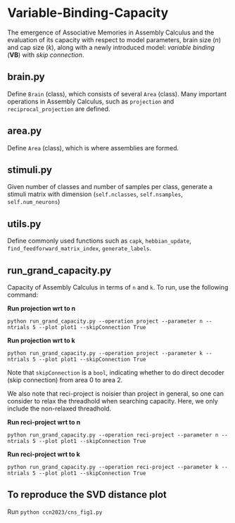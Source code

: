 # Variable-Binding-Capacity
The emergence of Associative Memories in Assembly Calculus and the evaluation of its capacity with respect to model parameters, brain size ($n$) and cap size ($k$), along with a newly introduced model: *variable binding* (**VB**) with *skip connection*.

brain.py 
---
Define `Brain` (class), which consists of several `Area` (class). 
Many important operations in Assembly Calculus, such as `projection` and `reciprocal_projection` are defined.

area.py
---
Define `Area` (class), which is where assemblies are formed.

stimuli.py
---
Given number of classes and number of samples per class, generate a stimuli matrix with dimension (`self.nclasses`, `self.nsamples`, `self.num_neurons`)

utils.py
---
Define commonly used functions such as `capk`, `hebbian_update`, `find_feedforward_matrix_index`, `generate_labels`.

run_grand_capacity.py
---
Capacity of Assembly Calculus in terms of `n` and `k`.
To run, use the following command:

**Run projection wrt to n**
```
python run_grand_capacity.py --operation project --parameter n --ntrials 5 --plot plot1 --skipConnection True
```

**Run projection wrt to k**
```
python run_grand_capacity.py --operation project --parameter k --ntrials 5 --plot plot1 --skipConnection True
```

Note that `skipConnection` is a `bool`, indicating whether to do direct decoder (skip connection) from area 0 to area 2.

We also note that reci-project is noisier than project in general, so one can consider to relax the threadhold when searching capacity. Here, we only include the non-relaxed threadhold.

**Run reci-project wrt to n**
```
python run_grand_capacity.py --operation reci-project --parameter n --ntrials 5 --plot plot1 --skipConnection True
```

**Run reci-project wrt to k**
```
python run_grand_capacity.py --operation reci-project --parameter k --ntrials 5 --plot plot1 --skipConnection True
```

To reproduce the SVD distance plot
---
Run `python ccn2023/cns_fig1.py`
